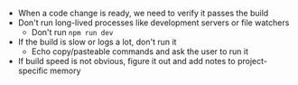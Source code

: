 - When a code change is ready, we need to verify it passes the build
- Don't run long-lived processes like development servers or file watchers
  - Don't run `npm run dev`
- If the build is slow or logs a lot, don't run it
  - Echo copy/pasteable commands and ask the user to run it
- If build speed is not obvious, figure it out and add notes to project-specific memory